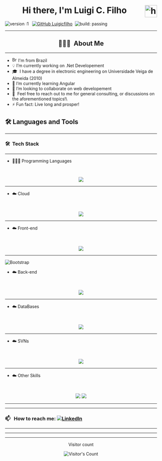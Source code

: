 <h1 align="center"> Hi there, I'm Luigi C. Filho <img alt="handwavegif" src="https://user-images.githubusercontent.com/39513876/112366216-8cfe7400-8cfe-11eb-8116-7d3dbae20e97.gif" width='40' align="right"/> </h1>

![version :1](https://img.shields.io/badge/Version-1-blue) &nbsp;
[![GitHub Luigicfilho](https://img.shields.io/github/followers/luigicfilho?label=follow&style=social)](https://github.com/luigicfilho)&nbsp;
![build: passing](https://img.shields.io/badge/build-passing-success)

---
### <h2 align="center">👨🏻‍💻 &nbsp;About Me </h2>
---
- <img width="16" src="https://cdn-icons-png.flaticon.com/128/13482/13482144.png" alt="Brazil" /> I'm from Brazil
- 💡 I’m currently working on .Net Developement
- 🎓 &nbsp;I have a degree in electronic engineering on Universidade Veiga de Almeida (2010)  
- 🌱 I’m currently learning Angular
- 👯 I’m looking to collaborate on web developement
- 💬 &nbsp;Feel free to reach out to me for general consulting, or discussions on the aforementioned topics!\
- ⚡ Fun fact: Live long and prosper!

## 🛠️ Languages and Tools
---
### 🛠 &nbsp;Tech Stack
---
- 👨🏻‍💻 Programming Languages

<br>

<p align="center">
  <img src="https://skillicons.dev/icons?i=cs,js,ts,py" />
</p>

<hr>

- ☁️ Cloud
<br>

<p align="center">
  <img src="https://skillicons.dev/icons?i=azure,aws,heroku" />
</p>

<hr>


- ☁️ Front-end

<br>

<p align="center">
  <img src="https://skillicons.dev/icons?i=html,css,js,ts,sass" />
</p>

<hr>

![Bootstrap](https://img.shields.io/badge/-Bootstrap-black?style=flat-square&logo=bootstrap)

- ☁️ Back-end
<br>

<p align="center">
  <img src="https://skillicons.dev/icons?i=php,nodejs,docker,cs,dotnet" />
</p>

<hr>

- ☁️ DataBases

<br>

<p align="center">
  <img src="https://skillicons.dev/icons?i=mongodb,postgres,elasticsearch,redis,sqlite,mysql" />
</p>

<hr>

- ☁️ SVNs

<br>

<p align="center">
  <img src="https://skillicons.dev/icons?i=git,github" />
</p>

<hr>

- ☁️ Other Skills

<br>

<p align="center">
  <img src="https://skillicons.dev/icons?i=nodejs,docker,raspberrypi,visualstudio,vscode,rabbitmq,arduino" />
  <img src="https://skillicons.dev/icons?i=kafka,matlab,nginx,opencv,postman,powershell,pytorch" />
</p>

<hr>

---
### 📫 &nbsp; How to reach me: <a href="https://www.linkedin.com/in/luigicfilho/"><img alt="LinkedIn" src="https://img.shields.io/badge/linkedin%20-%230077B5.svg?&style=flat&logo=linkedin&logoColor=white"/></a> &nbsp;
---
---

<hr>
<div align="center"> 
  <p>Visitor count</p>
  <img src="https://profile-counter.glitch.me/luigicfilho/count.svg" alt="Visitor's Count" />
</div>

